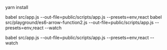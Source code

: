 
yarn install

babel src/app.js --out-file=public/scripts/app.js --presets=env,react
babel src/playground/es6-arrow-function2.js --out-file=public/scripts/app.js --presets=env,react --watch


babel src/app.js --out-file=public/scripts/app.js --presets=env,react --watch